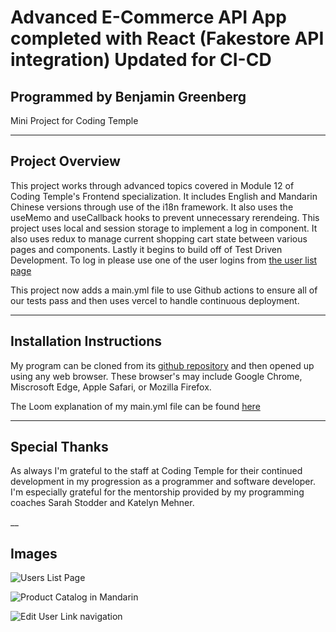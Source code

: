 # Advanced E-Commerce API App completed with React \(Fakestore API integration\) Updated for CI-CD  
## Programmed by Benjamin Greenberg
Mini Project for Coding Temple

___
## Project Overview
This project works through advanced topics covered in Module 12 of Coding Temple's Frontend specialization. It includes English and Mandarin Chinese versions through use of the i18n framework. It also uses the useMemo and useCallback hooks to prevent unnecessary rerendeing. This project uses local and session storage to implement a log in component. It also uses redux to manage current shopping cart state between various pages and components. Lastly it begins to build off of Test Driven Development. To log in please use one of the user logins from [the user list page](http://localhost:5173/users)

This project now adds a main.yml file to use Github actions to ensure all of our tests pass and then uses vercel to handle continuous deployment.

___
## Installation Instructions
My program can be cloned from its [github repository](https://github.com/BGreenberg79/CT_Module12-FE_MiniProject/) and then opened up using any web browser. These browser's may include Google Chrome, Miscrosoft Edge, Apple Safari, or Mozilla Firefox.

The Loom explanation of my main.yml file can be found [here](https://www.loom.com/share/b7ffcd86139f47e4aec736984ece59e8?sid=7dc8adca-87ad-4153-b6de-32d686d96aa6)

___
## Special Thanks
As always I'm grateful to the staff at Coding Temple for their continued development in my progression as a programmer and software developer. I'm especially grateful for the mentorship provided by my programming coaches Sarah Stodder and Katelyn Mehner.

__
## Images
![Users List Page](advanced-ecommerce-mini-project\mini-project_16_screenshot.png)

![Product Catalog in Mandarin](advanced-ecommerce-mini-project\mini-project_16_screenshot_2.png)

![Edit User Link navigation](advanced-ecommerce-mini-project\mini-project_16_screenshot_3.png)
